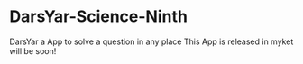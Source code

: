 # DarsYar-Science-Ninth
DarsYar a App to solve a question in any place
This App is released in myket will be soon!
